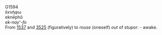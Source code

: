 <body>
  <p>G1594<br>  ἐκνήφω  <br> eknēphō  <br><i>ek-nay‘-fo </i><br>From <a href="g1537.htm">1537</a> and <a href="g3525.htm">3525</a>  (figuratively) to <i>rouse</i> (oneself) <i>out</i> of stupor: - awake.<br></p>
 </body>